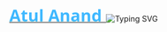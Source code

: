 <p >
<a href="https://github.com/ibatulanandjp">
    <span style="font-family: Open Sans; font-weight: 700; font-size: 30px; color: #3FB8FF;">
        Atul Anand
    </span>
</a>
<img src="https://readme-typing-svg.demolab.com?font=Open+Sans&weight=700&size=30&duration=2000&pause=50&color=3FB8FF&width=700&lines=Software+Engineer;Full+Stack+Development;Cloud+%26+DevOps" alt="Typing SVG" />
<br/>
